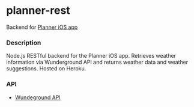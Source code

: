 # planner-rest
Backend for [Planner iOS app](https://github.com/edgaryu/planner-iOS)

### Description
Node.js RESTful backend for the Planner iOS app. Retrieves weather information via Wunderground API and returns weather data and weather suggestions. Hosted on Heroku. 

### API
* [Wundeground API](https://www.wunderground.com/weather/api/)

